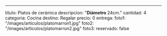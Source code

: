 ---
titulo: Platos de cerámica
descripcion: "**Diámetro** 24cm."
cantidad: 4
categoria: Cocina
destino: Regalar
precio: 0
entrega: 
foto1: "/images/articulos/platomarron1.jpg"
foto2: "/images/articulos/platomarron2.jpg"
foto3: 
reservado: false
